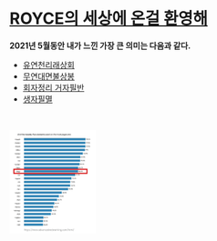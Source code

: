 
<meta carset="UTF-8">
<body>
<h1><a href="royce world.html" target="_blank" title="test">ROYCE의 세상에 온걸 환영해</a></h1>
<p><strong>2021년 5월동안 내가 느낀 가장 큰 의미는 다음과 같다.</strong>
<ul>
 <li><a href="test 1.html" title="test1">유연천리래상회</a></li>
 <li><a href="test 2.html" title="test2">무연대면불상봉</a></li>
 <li><a href="test 3.html" title="test3"><u>회자정리 거자필반</a></u></li>
 <li><a href="test 4.html" title="test4">생자필멸</a></li>
</ul></p><p style="margin-top:45px;">
</body>
<img src="test.code.png"width="30%">
</html>

